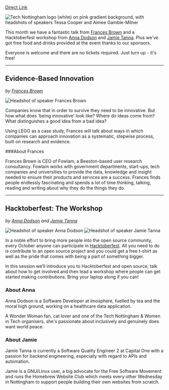 [Direct Link](https://www.technottingham.com/events/tech-nottingham-october-2019)

![Tech Nottingham logo (white) on pink gradient background, with headshots of speakers Tessa Cooper and Aimee Gamble-Milner](https://images.squarespace-cdn.com/content/v1/53428a5fe4b0fa0c16894821/1569869486917-R924R4RFX02QH0C6WMXY/ke17ZwdGBToddI8pDm48kIqcOa-CI5niol9KYqttM5YUqsxRUqqbr1mOJYKfIPR7LoDQ9mXPOjoJoqy81S2I8N_N4V1vUb5AoIIIbLZhVYxCRW4BPu10St3TBAUQYVKcB7piwIL2im4pLyCHmQsGyGGDxNZ9sUM7N7297XVWALZ1hsYFjnOJ6o287MHA8ld_/Tech-Nott-banner-October-2019.png?format=1000w)

This month we have a fantastic talk from [Frances Brown](https://twitter.com/FrancesFowlam) and a Hacktoberfest workshop from [Anna Dodson](https://twitter.com/anna_hax) and [Jamie Tanna](https://twitter.com/JamieTanna). Plus we've got free food and drinks provided at the event thanks to our sponsors.

Everyone is welcome and there are no tickets required. Just turn up - it's free!
<hr/>

## Evidence-Based Innovation
_by [Frances Brown](https://twitter.com/FrancesFowlam)_

![Headshot of speaker Frances Brown](https://images.squarespace-cdn.com/content/v1/53428a5fe4b0fa0c16894821/1569863134555-NY135YR7VS90TEN3YWOD/ke17ZwdGBToddI8pDm48kPJXHKy2-mnvrsdpGQjlhod7gQa3H78H3Y0txjaiv_0fDoOvxcdMmMKkDsyUqMSsMWxHk725yiiHCCLfrh8O1z5QHyNOqBUUEtDDsRWrJLTmihaE5rlzFBImxTetd_yW5btdZx37rH5fuWDtePBPDaHF5LxdCVHkNEqSYPsUQCdT/Frances+Brownsq.jpg?format=500w)

Companies know that in order to survive they need to be innovative. But how what does ‘being innovative’ look like? Where do ideas come from? What distinguishes a good idea from a bad idea? 

Using LEGO as a case study, Frances will talk about ways in which companies can approach innovation as a systematic, stepwise process, built on research and evidence.

###About Frances

Frances Brown is CEO of Fowlam, a Beeston-based user research consultancy. Fowlam works with government departments, start-ups, tech companies and universities to provide the data, knowledge and insight needed to ensure their products and services are a success. Frances finds people endlessly fascinating and spends a lot of time thinking, talking, reading and writing about why they do the things they do.

<hr />

## Hacktoberfest: The Workshop
_by [Anna Dodson](https://twitter.com/anna_hax) and [Jamie Tanna](https://twitter.com/JamieTanna)_

![Headshot of speaker Anna Dodson](https://images.squarespace-cdn.com/content/v1/53428a5fe4b0fa0c16894821/1569863838771-13MZEGL7P26YFOPJUXET/ke17ZwdGBToddI8pDm48kFP2ttN4NMyqEHOgXSOy_Xl7gQa3H78H3Y0txjaiv_0fDoOvxcdMmMKkDsyUqMSsMWxHk725yiiHCCLfrh8O1z5QHyNOqBUUEtDDsRWrJLTmNFveLtSPA03JKuAUT-dZq05X5SBjnBXioiDf-lQoo1W89NsVmn5Ha5N8W30x80Di/Anna+Dodson+sq+hq.jpg?format=300w) ![Headshot of speaker Jamie Tanna](https://images.squarespace-cdn.com/content/v1/53428a5fe4b0fa0c16894821/1569868376554-VEG5BXEOHFVAL3FSNND4/ke17ZwdGBToddI8pDm48kLreX6X1GQw84lH7SQwNiGJZw-zPPgdn4jUwVcJE1ZvWEtT5uBSRWt4vQZAgTJucoTqqXjS3CfNDSuuf31e0tVFGL6WIhFFoMVuozMgJASncUykon5goI7mSs-BWT2Mf2GQ6l2WM7tn7mqHTODzkmeM/jamietanna.png?format=300w)

In a noble effort to bring more people into the open source community, every October anyone can participate in [Hacktoberfest](https://hacktoberfest.digitalocean.com/). All you need to do is contribute to an open source project and you could get a free t-shirt as well as the pride that comes with being a part of something bigger.

In this session we’ll introduce you to Hacktoberfest and open source, talk about how to get involved and then lead a workshop where people can get started making contributions. Bring your laptop along if you can!


### About Anna
Anna Dodson is a Software Developer at Imosphere, fuelled by tea and the moral high ground, working on a healthcare data application.

A Wonder Woman fan, cat lover and one of the Tech Nottingham & Women in Tech organisers, she's passionate about inclusively and genuinely does want world peace.

### About Jamie
Jamie Tanna is currently a Software Quality Engineer 2 at Capital One with a passion for backend engineering, especially with regard to APIs and automation. 

Jamie is a GNU/Linux user, a big advocate for the Free Software Movement and runs the Homebrew Website Club which meets every other Wednesday in Nottingham to support people building their own websites from scratch.